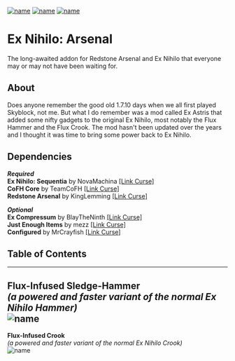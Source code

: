 [![name](https://img.shields.io/static/v1?message=%20curseforge%20page&logo=curseforge&style=for-the-badge&labelColor=cd603d&color=1e1e1e&logoColor=black&label)](https://www.curseforge.com/minecraft/mc-mods/ex-nihilo-arsenal)
[![name](https://img.shields.io/static/v1?message=%20more%20from%20TheP2WKing&logo=curseforge&style=for-the-badge&labelColor=cd603d&color=1e1e1e&logoColor=black&label)](https://www.curseforge.com/members/thep2wking_twitch/projects)
[![name](https://img.shields.io/static/v1?message=%20mantained%20yes&logo=github&style=for-the-badge&labelColor=green&color=1e1e1e&logoColor=black&label)](https://github.com/TheP2WKing/ex-nihilo-arsenal)

# Ex Nihilo: Arsenal
The long-awaited addon for Redstone Arsenal and Ex Nihilo that everyone may or may not have been waiting for.

## About
Does anyone remember the good old 1.7.10 days when we all first played Skyblock, not me. But what I do remember was a mod called Ex Astris that added some nifty gadgets to the original Ex Nihilo, most notably the Flux Hammer and the Flux Crook. The mod hasn't been updated over the years and I thought it was time to bring some power back to Ex Nihilo.

## Dependencies
***Required*** <br />
**Ex Nihilo: Sequentia** by NovaMachina [[Link Curse]](https://www.curseforge.com/minecraft/mc-mods/ex-nihilo-sequentia) <br />
**CoFH Core** by TeamCoFH [[Link Curse]](https://www.curseforge.com/minecraft/mc-mods/cofh-core) <br />
**Redstone Arsenal** by KingLemming [[Link Curse]](https://www.curseforge.com/minecraft/mc-mods/redstone-arsenal) <br />

***Optional*** <br />
**Ex Compressum** by BlayTheNinth [[Link Curse]](https://www.curseforge.com/minecraft/mc-mods/ex-compressum) <br />
**Just Enough Items** by mezz [[Link Curse]](https://www.curseforge.com/minecraft/mc-mods/jei) <br />
**Configured** by MrCrayfish [[Link Curse]](https://www.curseforge.com/minecraft/mc-mods/configured) <br />

## Table of Contents
----------
**Flux-Infused Sledge-Hammer** <br />
*(a powered and faster variant of the normal Ex Nihilo Hammer)* <br />
![name](https://cdn.discordapp.com/attachments/808773932722683914/958797702479642644/hammer.png) <br />
----------
**Flux-Infused Crook** <br />
*(a powered and faster variant of the normal Ex Nihilo Crook)* <br />
![name](https://cdn.discordapp.com/attachments/808773932722683914/958797702672564224/crook.png)

